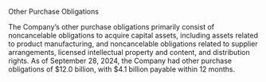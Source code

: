 Other Purchase Obligations

The  Company’s  other  purchase  obligations  primarily  consist  of  noncancelable  obligations  to  acquire  capital  assets,  including
assets  related  to  product  manufacturing,  and  noncancelable  obligations  related  to  supplier  arrangements,  licensed  intellectual
property and content, and distribution rights. As of September 28, 2024, the Company had other purchase obligations of $12.0
billion, with $4.1 billion payable within 12 months.